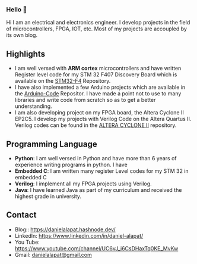 ### Hello 👋

Hi I am an electrical and electronics engineer. I develop projects in the field of microcontrollers, FPGA, IOT, etc. Most of my projects are accoupled by its own blog.

## Highlights 

* I am well versed with **ARM cortex** microcontrollers and have written Register level code for my STM 32 F407 Discovery Board which is available on the [STM32-F4]( https://github.com/daniboi16/STM32-F4) Repository.  
* I have also implemented a few Arduino projects which are available in the [Arduino-Code]( https://github.com/daniboi16/Arduino-Code) Repositor. I have made a point not to use to many libraries and write code from scratch so as to get a better understanding. 
* I am also developing project on my FPGA board, the Altera Cyclone II EP2C5. I develop my projects with Verilog Code on the Altera Quartus II. Verilog codes can be found in the [ALTERA CYCLONE II]( https://github.com/daniboi16/ALTERA-CYCLONE-II) repository.

## Programming Language

* **Python**: I am well versed in Python and have more than 6 years of experience writing programs in python. I have 
* **Embedded C**: I am written many register Level codes for my STM 32 in embedded C
* **Verilog**: I implement all my FPGA projects using Verilog.
* **Java**: I have learned Java as part of my curriculum and received the highest grade in university.

## Contact
* Blog:: https://danielalapat.hashnode.dev/
* LinkedIn: https://www.linkedin.com/in/daniel-alapat/
* You Tube: https://www.youtube.com/channel/UC6vJ_i6CsDHaxTq0KE_MvKw 
* Gmail: danielalapat@gmail.com
